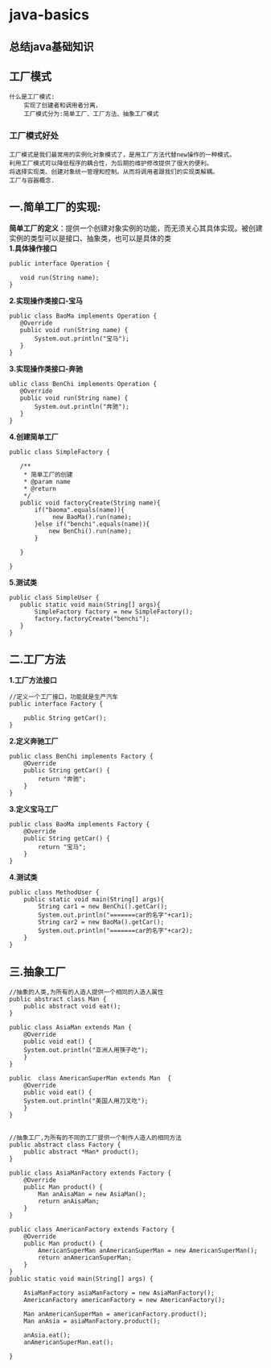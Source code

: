  java-basics
 ========================
##  总结java基础知识

## 工厂模式
    什么是工厂模式:
        实现了创建者和调用者分离，
        工厂模式分为:简单工厂、工厂方法、抽象工厂模式

### 工厂模式好处
    工厂模式是我们最常用的实例化对象模式了，是用工厂方法代替new操作的一种模式。
    利用工厂模式可以降低程序的耦合性，为后期的维护修改提供了很大的便利。
    将选择实现类、创建对象统一管理和控制。从而将调用者跟我们的实现类解耦。
    工厂与容器概念.
    
## 一.简单工厂的实现:
**简单工厂的定义**：提供一个创建对象实例的功能，而无须关心其具体实现。被创建实例的类型可以是接口、抽象类，也可以是具体的类</br>
 **1.具体操作接口**
 ```
 public interface Operation {

    void run(String name);
}
 ```
 **2.实现操作类接口-宝马**
 ```
 public class BaoMa implements Operation {
    @Override
    public void run(String name) {
        System.out.println("宝马");
    }
}
 ```
 **3.实现操作类接口-奔驰**
 ```
 ublic class BenChi implements Operation {
    @Override
    public void run(String name) {
        System.out.println("奔驰");
    }
}
 ```
 **4.创建简单工厂**
 ```
 public class SimpleFactory {

    /**
     * 简单工厂的创建
     * @param name
     * @return
     */
    public void factoryCreate(String name){
        if("baoma".equals(name)){
             new BaoMa().run(name);
        }else if("benchi".equals(name)){
            new BenChi().run(name);
        }

    }

}

 ```
 **5.测试类**
 ```
 public class SimpleUser {
    public static void main(String[] args){
        SimpleFactory factory = new SimpleFactory();
        factory.factoryCreate("benchi");
    }
}
 ```
## 二.工厂方法
**1.工厂方法接口**
```
//定义一个工厂接口，功能就是生产汽车
public interface Factory {

    public String getCar();
}
```
**2.定义奔驰工厂**
```
public class BenChi implements Factory {
    @Override
    public String getCar() {
        return "奔驰";
    }
}
```
**3.定义宝马工厂**
```
public class BaoMa implements Factory {
    @Override
    public String getCar() {
        return "宝马";
    }
}
```
**4.测试类**
```
public class MethodUser {
    public static void main(String[] args){
        String car1 = new BenChi().getCar();
        System.out.println("=======car的名字"+car1);
        String car2 = new BaoMa().getCar();
        System.out.println("=======car的名字"+car2);
    }
}
```
## 三.抽象工厂
```
//抽象的人类,为所有的人造人提供一个相同的人造人属性
public abstract class Man {
    public abstract void eat();
}

public class AsiaMan extends Man {  
    @Override
    public void eat() {
    System.out.println("亚洲人用筷子吃");
    }
}

public  class AmericanSuperMan extends Man  {
    @Override
    public void eat() {
    System.out.println("美国人用刀叉吃");
    }
}


//抽象工厂,为所有的不同的工厂提供一个制作人造人的相同方法
public abstract class Factory {
    public abstract *Man* product();
}

public class AsiaManFactory extends Factory {
    @Override
    public Man product() {
        Man anAisaMan = new AsiaMan();
        return anAisaMan;
    }
}

public class AmericanFactory extends Factory {
    @Override
    public Man product() {
        AmericanSuperMan anAmericanSuperMan = new AmericanSuperMan();
        return anAmericanSuperMan;
    }
}   
public static void main(String[] args) {
    
    AsiaManFactory asiaManFactory = new AsiaManFactory();
    AmericanFactory americanFactory = new AmericanFactory();
    
    Man anAmericanSuperMan = americanFactory.product();
    Man anAsia = asiaManFactory.product();
    
    anAsia.eat();
    anAmericanSuperMan.eat();   

}
```



 
 
